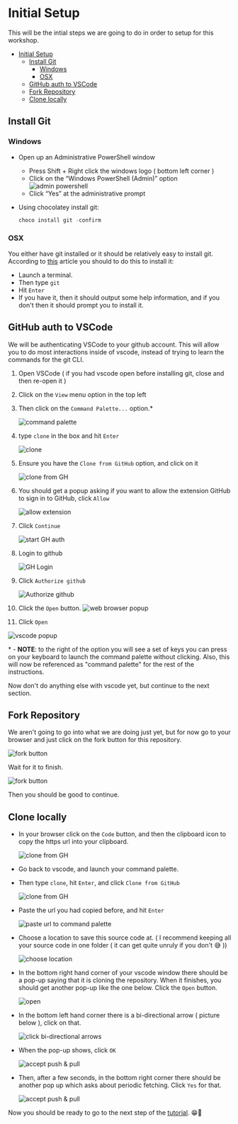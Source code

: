# Initial Setup

This will be the intial steps we are going to do in order to setup for this workshop.

- [Initial Setup](#initial-setup)
  - [Install Git](#install-git)
    - [Windows](#windows)
    - [OSX](#osx)
  - [GitHub auth to VSCode](#github-auth-to-vscode)
  - [Fork Repository](#fork-repository)
  - [Clone locally](#clone-locally)

## Install Git

### Windows

- Open up an Administrative PowerShell window
  - Press Shift + Right click the windows logo ( bottom left corner )
  - Click on the “Windows PowerShell (Admin)” option ![admin powershell](/pictures/intro/img00.png)
  - Click “Yes” at the administrative prompt
- Using chocolatey install git:

   ```powershell
   choco install git -confirm
   ```

### OSX

You either have git installed or it should be relatively easy to install git.
According to [this](https://apple.stackexchange.com/questions/304100/is-git-pre-installed-on-macos-sierra#304101) article you should to do this to install it:

- Launch a terminal.
- Then type `git`
- Hit `Enter`
- If you have it, then it should output some help information, and if you don't then it should prompt you to install it.

## GitHub auth to VSCode

We will be authenticating VSCode to your github account. This will allow you to do most interactions inside of vscode, instead of trying to learn the commands for the git CLI.

1. Open VSCode ( if you had vscode open before installing git, close and then re-open it )
2. Click on the `View` menu option in the top left
3. Then click on the `Command Palette...` option.*

   ![command palette](/pictures/intro/img01.png)

4. type `clone` in the box and hit `Enter`

   ![clone](/pictures/intro/img02.png)

5. Ensure you have the `Clone from GitHub` option, and click on it

   ![clone from GH](/pictures/intro/img03.png)

6. You should get a popup asking if you want to allow the extension GitHub to sign in to GitHub, click `Allow`

   ![allow extension](/pictures/intro/img04.png)

7. Click `Continue`

   ![start GH auth](/pictures/intro/img05.png)

8. Login to github

   ![GH Login](/pictures/intro/img06.png)

9. Click `Authorize github`

   ![Authorize github](/pictures/intro/img07.png)

10. Click the `Open` button.
   ![web browser popup](/pictures/intro/img08.png)

11. Click `Open`

   ![vscode popup](/pictures/intro/img09.png)

\* - **NOTE**: to the right of the option you will see a set of keys you can press on your keyboard to launch the command palette without clicking.
Also, this will now be referenced as "command palette" for the rest of the instructions.

Now don't do anything else with vscode yet, but continue to the next section.

## Fork Repository

We aren't going to go into what we are doing just yet, but for now go to your browser and just click on the fork button for this repository.

![fork button](/pictures/intro/img10.png)

Wait for it to finish.

![fork button](/pictures/intro/img11.png)

Then you should be good to continue.

## Clone locally

- In your browser click on the `Code` button, and then the clipboard icon to copy the https url into your clipboard.

   ![clone from GH](/pictures/intro/img12.png)
- Go back to vscode, and launch your command palette.
- Then type `clone`, hit `Enter`, and click `Clone from GitHub`

   ![clone from GH](/pictures/intro/img03.png)
- Paste the url you had copied before, and hit `Enter`

   ![paste url to command palette](/pictures/intro/img13.png)
- Choose a location to save this source code at. ( I recommend keeping all your source code in one folder ( it can get quite unruly if you don't 😅 ))

   ![choose location](/pictures/intro/img14.png)

- In the bottom right hand corner of your vscode window there should be a pop-up saying that it is cloning the repository.
  When it finishes, you should get another pop-up like the one below. Click the `Open` button.

   ![open](/pictures/intro/img15.png)

- In the bottom left hand corner there is a bi-directional arrow ( picture below ), click on that.

   ![click bi-directional arrows](/pictures/intro/img16.png)
- When the pop-up shows, click `OK`

   ![accept push & pull](/pictures/intro/img17.png)
- Then, after a few seconds, in the bottom right corner there should be another pop up which asks about periodic fetching. Click `Yes` for that.

   ![accept push & pull](/pictures/intro/img18.png)

Now you should be ready to go to the next step of the [tutorial](/README.md#steps). 😁🎉
